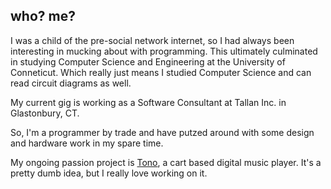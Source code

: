 ## who? me?

I was a child of the pre-social network internet, so I had always been interesting in mucking about with programming.  This ultimately culminated in studying Computer Science and Engineering at the University of Conneticut.  Which really just means I studied Computer Science and can read circuit diagrams as well.

My current gig is working as a Software Consultant at Tallan Inc. in Glastonbury, CT.

So, I'm a programmer by trade and have putzed around with some design and hardware work in my spare time.

My ongoing passion project is [Tono](https://mattia.id/blog/tono), a cart based digital music player.  It's a pretty dumb idea, but I really love working on it.